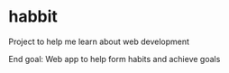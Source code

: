 # habbit
Project to help me learn about web development

End goal: Web app to help form habits and achieve goals
